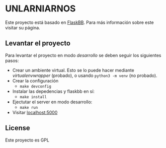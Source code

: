 # UNLARNIARNOS

Este proyecto está basado en [FlaskBB](https://github.com/flaskbb/flaskbb). Para más información sobre este visitar su página.

## Levantar el proyecto

Para levantar el proyecto en modo *desarrollo* se deben seguir los siguientes pasos:

* Crear un ambiente virtual. Esto se lo puede hacer mediante *virtualenvwrapper* (probado), o usando `python3 -m venv` (no probado).
* Crear la configuración
    * `make devconfig`
* Instalar las depedencias y flaskbb en sí:
    * `make install`
* Ejectutar el server en modo desarrollo:
    * `make run`
* Visitar [localhost:5000](http://localhost:5000)


## License

Este proyecto es GPL
